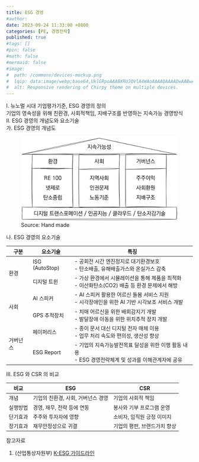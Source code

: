 ```yaml
---
title: ESG 경영
#author: 
date: 2023-09-24 11:33:00 +0800
categories: [PE, 경영전략]
published: true
#tags: []
#pin: false
#math: false
#mermaid: false
#image:
#  path: /commons/devices-mockup.png
#  lqip: data:image/webp;base64,UklGRpoAAABXRUJQVlA4WAoAAAAQAAAADwAABwAAQUxQSDIAAAARL0AmbZurmr57yyIiqE8oiG0bejIYEQTgqiDA9vqnsUSI6H+oAERp2HZ65qP/VIAWAFZQOCBCAAAA8AEAnQEqEAAIAAVAfCWkAALp8sF8rgRgAP7o9FDvMCkMde9PK7euH5M1m6VWoDXf2FkP3BqV0ZYbO6NA/VFIAAAA
#  alt: Responsive rendering of Chirpy theme on multiple devices.
---
```

<div class="post-wrap">
  <div class="para">
    <div class="para-title">
      I. 뉴노멀 시대 기업평가기준, ESG 경영의 정의
    </div>
    <div class="para-cntnt">
      기업의 영속성을 위해 <span class="para-kwd">친환경, 사회적책임, 지배구조</span>를 반영하는 지속가능 경영방식
    </div>
  </div>
  
  <div class="para">
    <div class="para-title">
      II. ESG 경영의 개념도와 요소기술
    </div>
    <div class="para-cntnt">
      <div class="para">
        <div class="para-title">
          가. ESG 경영의 개념도
        </div>
        <div class="para-cntnt">
          <figure class="post-figure">
            <img src="/assets/img/posts/esg.png" alt="ESG Mechanism">
            <figcaption>Source: Hand made</figcaption>
          </figure>
        </div>
      </div>
      <div class="para">
        <div class="para-title">
          나. ESG 경영의 요소기술
        </div>
        <div class="para-cntnt">
          <table class="post-table">
            <thead>
                <tr>
                  <th>구분</th>
                  <th>요소기술</th>
                  <th>특징</th>
                </tr>
            </thead>
            <tbody>
              <tr>
                <td rowspan=2>환경</td>
                <td>ISG (AutoStop)</td>
                <td>
                  - 공회전 시간 엔진정지로 대기환경보호<br/>
                  - 탄소배출, 유해배출가스와 온실가스 감축
                </td>
              </tr>
              <tr>
                <td>디지털 트윈</td>
                <td>
                  - 가상 환경에서 시뮬레이션을 통해 제품을 최적화<br/>
                  - 이산화탄소(CO2) 배출 등 환경 문제에서 해방
                </td>
              </tr>
              <tr>
                <td rowspan=2>사회</td>
                <td>AI 스피커</td>
                <td>
                  - AI 스피커 활용한 어르신 돌봄 서비스 지원<br/>
                  - 시각장애인을 위한 AI 기반 시각보조 서비스 개발
                </td>
              </tr>
              <tr>
                <td>GPS 추적장치</td>
                <td>
                  - 치매 어르신을 위한 배회감지기 개발<br/>
                  - 발달장애 아동을 위한 위치추적 장치 개발
                </td>
              </tr>
              <tr>
                <td rowspan=2>거버넌스</td>
                <td>페이퍼리스</td>
                <td>
                  - 종이 문서 대신 디지털 전자 매체 이용<br/>
                  - 업무 처리 속도와 편의성, 생산성 향상
                </td>
              </tr>
              <tr>
                <td>ESG Report</td>
                <td>
                  - 기업의 지속가능발전목표 달성을 위한 이행 활동 내용<br/>
                  - ESG 경영전략체계 및 성과를 이해관계자에 공유
                </td>
              </tr>
            </tbody>
          </table>
        </div>
      </div>
    </div>
  </div>
  
  <div class="para">
    <div class="para-title">
      III. ESG 와 CSR 의 비교
    </div>
    <div class="para-cntnt">
      <table class="post-table">
        <thead>
          <tr>
            <th>비교</th>
            <th>ESG</th>
            <th>CSR</th>
          </tr>
        </thead>
        <tbody>
          <tr>
            <td>개념</td>
            <td>기업의 친환경, 사회, 거버넌스 경영</td>
            <td>기업의 사회적 책임</td>
          </tr>
          <tr>
            <td>실행방법</td>
            <td>경영, 재무, 전략 등에 연동</td>
            <td>봉사와 기부 프로그램 운영</td>
          </tr>
          <tr>
            <td>단기효과</td>
            <td>주주와 투자자에 영향</td>
            <td>소비자, 임직원 긍정 이미지</td>
          </tr>
          <tr>
            <td>장기효과</td>
            <td>재무안정성으로 귀결</td>
            <td>기업의 평판, 브랜드가치 향상</td>
          </tr>
        </tbody>
      </table>
    </div>
  </div>
</div>

<div class="refr-wrap">
  <div class="refr-title">
    참고자료
  </div>
  <ol class="refr-list">
    <li>(산업통상자원부) <a target="_blank" href="https://www.motie.go.kr/common/download.do?fid=bbs&bbs_cd_n=30&bbs_seq_n=631&file_seq_n=1">K-ESG 가이드라인</a></li>
  </ol>
</div>
